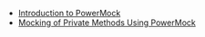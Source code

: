 - [Introduction to PowerMock](https://www.baeldung.com/intro-to-powermock)
- [Mocking of Private Methods Using PowerMock](https://www.baeldung.com/powermock-private-method)